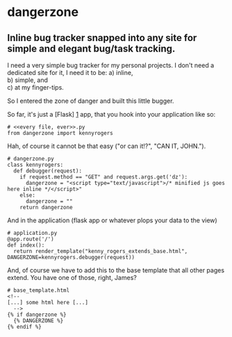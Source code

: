 dangerzone
==========

Inline bug tracker snapped into any site for simple and elegant bug/task tracking. 
----------------------------------------------------------------------------------

I need a very simple bug tracker for my personal 
projects. I don't need a dedicated site for it, 
I need it to be: a) inline,  
  b) simple, and  
  c) at my finger-tips. 
  
So I entered the zone of danger and built this little bugger.

So far, it's just a [Flask] [1] app, that you hook into your application like so:

    # <<every file, ever>>.py
    from dangerzone import kennyrogers
  
Hah, of course it cannot be that easy ("or can it!?", "CAN IT, JOHN."). 

    # dangerzone.py  
    class kennyrogers:
      def debugger(request):
        if request.method == "GET" and request.args.get('dz'):
          dangerzone = "<script type="text/javascript">/* minified js goes here inline */</script>"
        else:
          dangerzone = ""
        return dangerzone
  
And in the application (flask app or whatever plops your data to the view)
  
    # application.py
    @app.route('/')
    def index():
      return render_template("kenny_rogers_extends_base.html", DANGERZONE=kennyrogers.debugger(request))
    
And, of course we have to add this to the base template that all other pages extend. You have one of those, right, James?
  
    # base_template.html
    <!--
    [...] some html here [...]
      -->
    {% if dangerzone %}
      {% DANGERZONE %}
    {% endif %}

[1]: http://flask.pocoo.org/ "Flask project page"